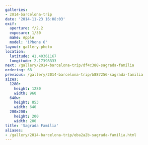 ```yaml
---
galleries:
- 2014-barcelona-trip
date: '2014-11-23 16:08:03'
exif:
  aperture: f/2.2
  exposure: 1/30
  make: Apple
  model: 'iPhone 6'
layout: gallery-photo
location:
  latitude: 41.40361167
  longitude: 2.17398333
next: /gallery/2014-barcelona-trip/df4c388-sagrada-familia
ordering: 68
previous: /gallery/2014-barcelona-trip/b887256-sagrada-familia
sizes:
  1280:
    height: 1280
    width: 960
  640w:
    height: 853
    width: 640
  200x200:
    height: 200
    width: 200
title: 'Sagrada Família'
aliases:
- /gallery/2014-barcelona-trip/eba2a2b-sagrada-familia.html
---
```

